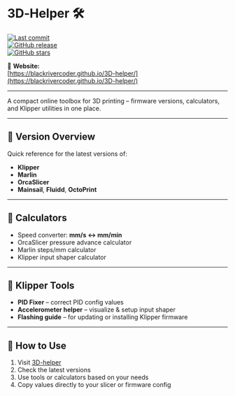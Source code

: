 # 3D‑Helper 🛠️  
[![Last commit](https://img.shields.io/github/last-commit/blackrivercoder/3D-helper)](https://github.com/blackrivercoder/3D-helper/commits/main)  
[![GitHub release](https://img.shields.io/github/v/release/blackrivercoder/3D-helper?style=flat-square)](https://github.com/blackrivercoder/3D-helper/releases)  
[![GitHub stars](https://img.shields.io/github/stars/blackrivercoder/3D-helper?style=social)](https://github.com/blackrivercoder/3D-helper/stargazers)  


🔗 **Website:**  
[https://blackrivercoder.github.io/3D-helper/](https://blackrivercoder.github.io/3D-helper/)

---

A compact online toolbox for 3D printing – firmware versions, calculators, and Klipper utilities in one place.

---

## 🔢 Version Overview

Quick reference for the latest versions of:  
- **Klipper**  
- **Marlin**  
- **OrcaSlicer**  
- **Mainsail**, **Fluidd**, **OctoPrint**

---

## 🧮 Calculators

- Speed converter: **mm/s ↔ mm/min**  
- OrcaSlicer pressure advance calculator  
- Marlin steps/mm calculator  
- Klipper input shaper calculator

---

## 🔧 Klipper Tools

- **PID Fixer** – correct PID config values  
- **Accelerometer helper** – visualize & setup input shaper  
- **Flashing guide** – for updating or installing Klipper firmware  

---

## 🚀 How to Use

1. Visit [3D-helper](https://blackrivercoder.github.io/3D-helper/)  
2. Check the latest versions  
3. Use tools or calculators based on your needs  
4. Copy values directly to your slicer or firmware config  
